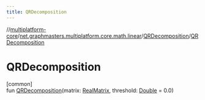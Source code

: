 ```yaml
---
title: QRDecomposition
---
```

//[multiplatform-core](../../../index.html)/[net.graphmasters.multiplatform.core.math.linear](../index.html)/[QRDecomposition](index.html)/[QRDecomposition](-q-r-decomposition.html)



# QRDecomposition



[common]\
fun [QRDecomposition](-q-r-decomposition.html)(matrix: [RealMatrix](../-real-matrix/index.html), threshold: [Double](https://kotlinlang.org/api/latest/jvm/stdlib/kotlin/-double/index.html) = 0.0)





